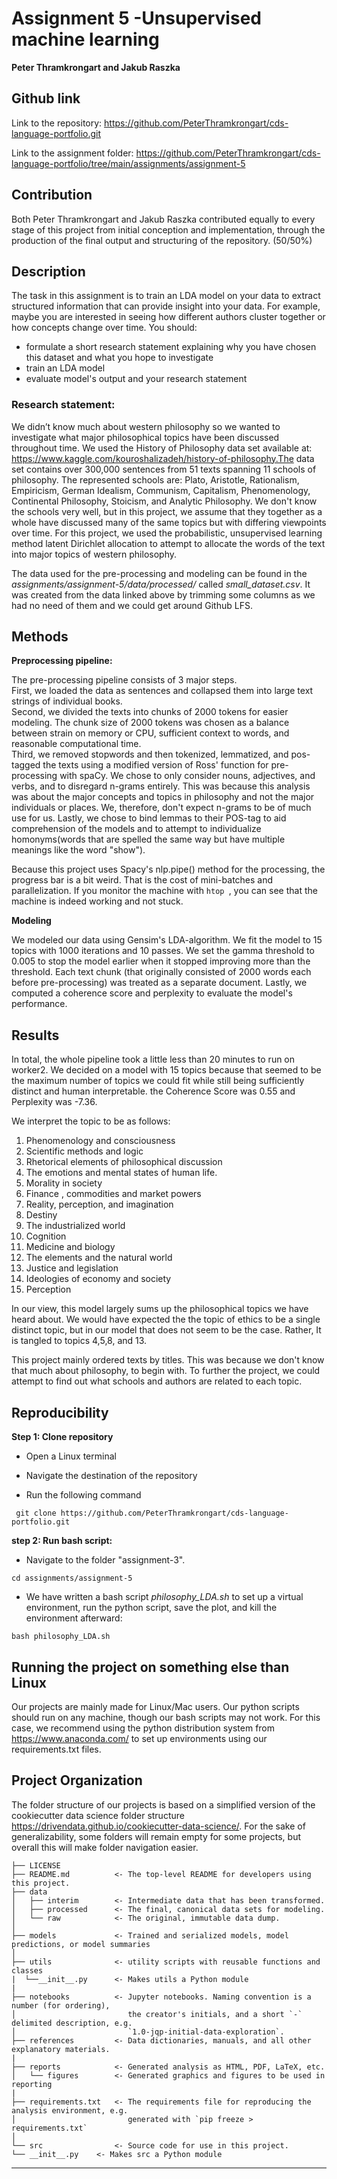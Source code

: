 Assignment 5 -Unsupervised machine learning
==============================

**Peter Thramkrongart and Jakub Raszka**

##	Github link

Link to the repository: https://github.com/PeterThramkrongart/cds-language-portfolio.git

Link to the assignment folder: https://github.com/PeterThramkrongart/cds-language-portfolio/tree/main/assignments/assignment-5

## Contribution

Both Peter Thramkrongart and Jakub Raszka contributed equally to every stage of this project from initial conception and implementation, through the production of the final output and structuring of the repository. (50/50%)

##  Description

The task in this assignment is to train an LDA model on your data to extract structured information that can provide insight into your data. For example, maybe you are interested in seeing how different authors cluster together or how concepts change over time. You should:

- formulate a short research statement explaining why you have chosen this dataset and what you hope to investigate
- train an LDA model
- evaluate model's output and your research statement

### Research statement:

We didn’t know much about western philosophy so we wanted to investigate what major philosophical topics have been discussed throughout time. We used the History of Philosophy data set available at: https://www.kaggle.com/kouroshalizadeh/history-of-philosophy.The data set contains over 300,000 sentences from 51 texts spanning 11 schools of philosophy. The represented schools are: Plato, Aristotle, Rationalism, Empiricism, German Idealism, Communism, Capitalism, Phenomenology, Continental Philosophy, Stoicism, and Analytic Philosophy. We don't know the schools very well, but in this project, we assume that they together as a whole have discussed many of the same topics but with differing viewpoints over time. For this project, we used the probabilistic, unsupervised learning method latent Dirichlet allocation to attempt to allocate the words of the text into major topics of western philosophy.

The data used for the pre-processing and modeling can be found in the _assignments/assignment-5/data/processed/_ called _small_dataset.csv_. It was created from the data linked above by trimming some columns as we had no need of them and we could get around Github LFS.


## Methods

__Preprocessing pipeline:__

The pre-processing pipeline consists of 3 major steps.    
First, we loaded the data as sentences and collapsed them into large text strings of individual books.  
Second, we divided the texts into chunks of 2000 tokens for easier modeling. The chunk size of 2000 tokens was chosen as a balance between strain on memory or CPU, sufficient context to words, and reasonable computational time.   
Third, we removed stopwords and then tokenized, lemmatized, and pos-tagged the texts using a modified version of Ross' function for pre-processing with spaCy. We chose to only consider nouns, adjectives, and verbs, and to disregard n-grams entirely. This was because this analysis was about the major concepts and topics in philosophy and not the major individuals or places. We, therefore, don't expect n-grams to be of much use for us. Lastly, we chose to bind lemmas to their POS-tag to aid comprehension of the models and to attempt to individualize homonyms(words that are spelled the same way but have multiple meanings like the word "show").

Because this project uses Spacy's nlp.pipe() method for the processing, the progress bar is a bit weird. That is the cost of mini-batches and parallelization. If you monitor the machine with ```htop ```, you can see that the machine is indeed working and not stuck.

__Modeling__

We modeled our data using Gensim's LDA-algorithm. We fit the model to 15 topics with 1000 iterations and 10 passes. We set the gamma threshold to 0.005 to stop the model earlier when it stopped improving more than the threshold. Each text chunk (that originally consisted of 2000 words each before pre-processing) was treated as a separate document. Lastly, we computed a coherence score and perplexity to evaluate the model's performance.


## Results

In total, the whole pipeline took a little less than 20 minutes to run on worker2. We decided on a model with 15 topics because that seemed to be the maximum number of topics we could fit while still being sufficiently distinct and human interpretable. the Coherence Score was 0.55 and Perplexity was -7.36. 

We interpret the topic to be as follows:

1) Phenomenology and consciousness  
2) Scientific methods and logic  
3) Rhetorical elements of philosophical discussion  
4) The emotions and mental states of human life.  
5) Morality in society  
6) Finance , commodities and market powers  
7) Reality, perception, and imagination  
8) Destiny  
9) The industrialized world  
10) Cognition  
11) Medicine and biology  
12) The elements and the natural world
13) Justice and legislation  
14) Ideologies of economy and society  
15) Perception  

In our view, this model largely sums up the philosophical topics we have heard about. We would have expected the the topic of ethics to be a single distinct topic, but in our model that does not seem to be the case. Rather, It is tangled to topics 4,5,8, and 13.

This project mainly ordered texts by titles. This was because we don't know that much about philosophy, to begin with. To further the project, we could attempt to find out what schools and authors are related to each topic. 


## Reproducibility

**Step 1: Clone repository**

- Open a Linux terminal

- Navigate the destination of the repository

- Run the following command  

```console
 git clone https://github.com/PeterThramkrongart/cds-language-portfolio.git
``` 

**step 2: Run bash script:**

- Navigate to the folder "assignment-3".  

```console
cd assignments/assignment-5
```  
- We have written a bash script _philosophy_LDA.sh_ to set up a virtual environment, run the python script, save the plot, and kill the environment afterward:  

```console
bash philosophy_LDA.sh
```  

## Running the project on something else than Linux

Our projects are mainly made for Linux/Mac users. Our python scripts should run on any machine, though our bash scripts may not work. For this case, we recommend using the python distribution system from https://www.anaconda.com/ to set up environments using our requirements.txt files.

Project Organization
------------
The folder structure of our projects is based on a simplified version of the cookiecutter data science folder structure https://drivendata.github.io/cookiecutter-data-science/. For the sake of generalizability, some folders will remain empty for some projects, but overall this will make folder navigation easier.




    ├── LICENSE
    ├── README.md          <- The top-level README for developers using this project.
    ├── data
    │   ├── interim        <- Intermediate data that has been transformed.
    │   ├── processed      <- The final, canonical data sets for modeling.
    │   └── raw            <- The original, immutable data dump.
    │
    ├── models             <- Trained and serialized models, model predictions, or model summaries
    │
    ├── utils              <- utility scripts with reusable functions and classes
    |  └──__init__.py      <- Makes utils a Python module
    |
    ├── notebooks          <- Jupyter notebooks. Naming convention is a number (for ordering),
    │                         the creator's initials, and a short `-` delimited description, e.g.
    │                         `1.0-jqp-initial-data-exploration`.
    ├── references         <- Data dictionaries, manuals, and all other explanatory materials.
    |
    ├── reports            <- Generated analysis as HTML, PDF, LaTeX, etc.
    │   └── figures        <- Generated graphics and figures to be used in reporting
    |
    ├── requirements.txt   <- The requirements file for reproducing the analysis environment, e.g.
    │                         generated with `pip freeze > requirements.txt`
    │
    └── src                <- Source code for use in this project.
    └── __init__.py    <- Makes src a Python module
--------

